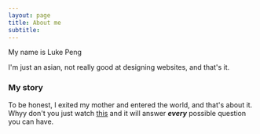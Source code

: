 ```yaml
---
layout: page
title: About me 
subtitle: 
---
```


My name is Luke Peng

I'm just an asian, not really good at designing websites, and that's it.

### My story

To be honest, I exited my mother and entered the world, and that's about it. Whyy don't you just watch [this](https://www.youtube.com/watch?v=dQw4w9WgXcQ) and it will answer **_every_** possible question you can have.
